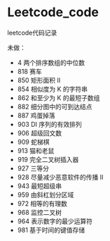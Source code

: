 # Leetcode_code
leetcode代码记录

未做：
* 4 两个排序数组的中位数
* 818	赛车    
*	850	矩形面积 II    
*	854	相似度为 K 的字符串    
*	862	和至少为 K 的最短子数组   
* 882 细分图中的可到达结点
*	887	鸡蛋掉落  
* 903	DI 序列的有效排列    
* 906 超级回文数
* 909 蛇梯棋
* 913	猫和老鼠    
* 919	完全二叉树插入器    
* 927 三等分
* 928 尽量减少恶意软件的传播 II 
* 943 最短超级串
* 959	由斜杠划分区域    
* 972 相等的有理数
* 968 监控二叉树
* 964 表示数字的最少运算符 
* 981 基于时间的键值存储
